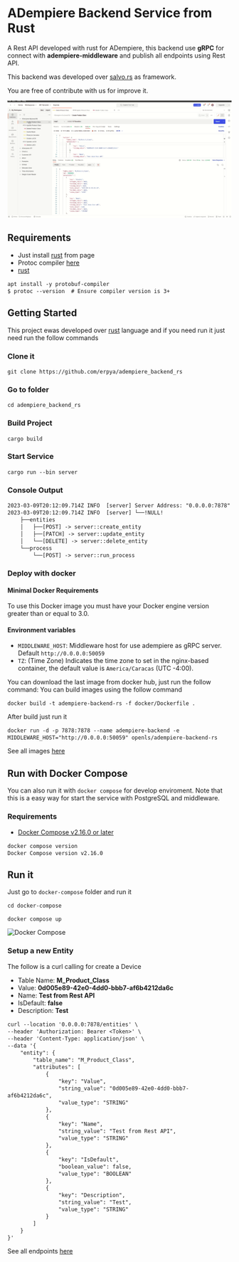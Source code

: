 # ADempiere Backend Service from Rust
A Rest API developed with rust for ADempiere, this backend use **gRPC** for connect with **adempiere-middleware** and publish all endpoints using Rest API.

This backend was developed over [salvo.rs](https://salvo.rs/) as framework.

You are free of contribute with us for improve it.

![Postman Request](docs/ADempiere_Backend_Postman.gif)

## Requirements
- Just install [rust](https://www.rust-lang.org/tools/install) from page
- Protoc compiler [here](https://grpc.io/docs/protoc-installation/)
- [rust](https://www.rust-lang.org/)

```Shell
apt install -y protobuf-compiler
$ protoc --version  # Ensure compiler version is 3+
```

## Getting Started
This project ewas developed over [rust](https://www.rust-lang.org/) language and if you need run it just need run the follow commands

### Clone it
```Shell
git clone https://github.com/erpya/adempiere_backend_rs
```

### Go to folder
```Shell
cd adempiere_backend_rs
```

### Build Project
```Shell
cargo build
```

### Start Service
```Shell
cargo run --bin server
```

### Console Output

```Shell
2023-03-09T20:12:09.714Z INFO  [server] Server Address: "0.0.0.0:7878"
2023-03-09T20:12:09.714Z INFO  [server] └──!NULL!
    ├──entities
    │   ├──[POST] -> server::create_entity
    │   ├──[PATCH] -> server::update_entity
    │   └──[DELETE] -> server::delete_entity
    └──process
        └──[POST] -> server::run_process
```

### Deploy with docker

#### Minimal Docker Requirements
To use this Docker image you must have your Docker engine version greater than or equal to 3.0.

#### Environment variables
- `MIDDLEWARE_HOST`: Middleware host for use adempiere as gRPC server. Default `http://0.0.0.0:50059`
- `TZ`: (Time Zone) Indicates the time zone to set in the nginx-based container, the default value is `America/Caracas` (UTC -4:00).

You can download the last image from docker hub, just run the follow command:
You can build images using the follow command

```
docker build -t adempiere-backend-rs -f docker/Dockerfile .
```

After build just run it

```
docker run -d -p 7878:7878 --name adempiere-backend -e MIDDLEWARE_HOST="http://0.0.0.0:50059" openls/adempiere-backend-rs
```

See all images [here](https://hub.docker.com/r/openls/adempiere-backend-rs)

## Run with Docker Compose

You can also run it with `docker compose` for develop enviroment. Note that this is a easy way for start the service with PostgreSQL and middleware.

### Requirements

- [Docker Compose v2.16.0 or later](https://docs.docker.com/compose/install/linux/)

```Shell
docker compose version
Docker Compose version v2.16.0
```

## Run it

Just go to `docker-compose` folder and run it

```Shell
cd docker-compose
```

```Shell
docker compose up
```
![Docker Compose](docs/Docker_Compose_Backend.gif)

### Setup a new Entity

The follow is a curl calling for create a Device

- Table Name: **M_Product_Class**
- Value: **0d005e89-42e0-4dd0-bbb7-af6b4212da6c**
- Name: **Test from Rest API**
- IsDefault: **false**
- Description: **Test**

```Shell
curl --location '0.0.0.0:7878/entities' \
--header 'Authorization: Bearer <Token>' \
--header 'Content-Type: application/json' \
--data '{
    "entity": {
        "table_name": "M_Product_Class",
        "attributes": [
            {
                "key": "Value",
                "string_value": "0d005e89-42e0-4dd0-bbb7-af6b4212da6c",
                "value_type": "STRING"
            },
            {
                "key": "Name",
                "string_value": "Test from Rest API",
                "value_type": "STRING"
            },
            {
                "key": "IsDefault",
                "boolean_value": false,
                "value_type": "BOOLEAN"
            },
            {
                "key": "Description",
                "string_value": "Test",
                "value_type": "STRING"
            }
        ]
    }
}'
```
See all endpoints [here](https://documenter.getpostman.com/view/18440575/2s93JnW7XM)
